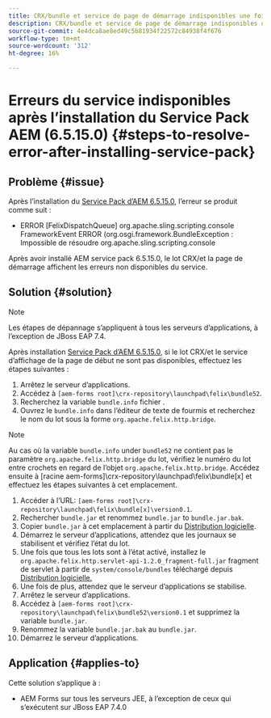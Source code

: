 ```yaml
---
title: CRX/bundle et service de page de démarrage indisponibles une fois le dernier Service Pack 6.5.15.0 installé
description: CRX/bundle et service de page de démarrage indisponibles une fois le dernier Service Pack 6.5.15.0 installé
source-git-commit: 4e4dca8ae8ed49c5b81934f22572c84938f4f676
workflow-type: tm+mt
source-wordcount: '312'
ht-degree: 16%

---
```



# Erreurs du service indisponibles après l’installation du Service Pack AEM (6.5.15.0) {#steps-to-resolve-error-after-installing-service-pack}

## Problème {#issue}

Après l’installation du [Service Pack d’AEM 6.5.15.0](https://experience.adobe.com/#/downloads/content/software-distribution/en/aem.html?package=/content/software-distribution/en/details.html/content/dam/aem/public/adobe/packages/cq650/servicepack/aem-service-pkg-6.5.15.0.zip), l’erreur se produit comme suit :
* ERROR [FelixDispatchQueue] org.apache.sling.scripting.console FrameworkEvent ERROR (org.osgi.framework.BundleException : Impossible de résoudre org.apache.sling.scripting.console

Après avoir installé AEM service pack 6.5.15.0, le lot CRX/et la page de démarrage affichent les erreurs non disponibles du service.

## Solution {#solution}

>[!NOTE]
>
>Les étapes de dépannage s’appliquent à tous les serveurs d’applications, à l’exception de JBoss EAP 7.4.

Après installation [Service Pack d’AEM 6.5.15.0](https://experience.adobe.com/#/downloads/content/software-distribution/en/aem.html?package=/content/software-distribution/en/details.html/content/dam/aem/public/adobe/packages/cq650/servicepack/aem-service-pkg-6.5.15.0.zip), si le lot CRX/et le service d’affichage de la page de début ne sont pas disponibles, effectuez les étapes suivantes :

1. Arrêtez le serveur d’applications.
1. Accédez à `[aem-forms root]\crx-repository\launchpad\felix\bundle52`.
1. Recherchez la variable `bundle.info` fichier .
1. Ouvrez le `bundle.info` dans l’éditeur de texte de fourmis et recherchez le nom du lot sous la forme `org.apache.felix.http.bridge`.

>[!NOTE]
>
>Au cas où la variable `bundle.info` under `bundle52` ne contient pas le paramètre `org.apache.felix.http.bridge` du lot, vérifiez le numéro du lot entre crochets en regard de l’objet `org.apache.felix.http.bridge`. Accédez ensuite à [racine aem-forms]\crx-repository\launchpad\felix\bundle[x] et effectuez les étapes suivantes à cet emplacement.

1. Accéder à l’URL: `[aem-forms root]\crx-repository\launchpad\felix\bundle[x]\version0.1`.
1. Rechercher `bundle.jar` et renommez `bundle.jar` to `bundle.jar.bak`.
1. Copier `bundle.jar` à cet emplacement à partir du [Distribution logicielle](https://jira.corp.adobe.com/secure/attachment/9402702/bundle.jar).
1. Démarrez le serveur d’applications, attendez que les journaux se stabilisent et vérifiez l’état du lot.
1. Une fois que tous les lots sont à l’état activé, installez le `org.apache.felix.http.servlet-api-1.2.0_fragment-full.jar` fragment de servlet à partir de `system/console/bundles` téléchargé depuis [Distribution logicielle.](https://jira.corp.adobe.com/secure/attachment/9396977/org.apache.felix.http.servlet-api-1.2.0_fragment_full.jar)
1. Une fois de plus, attendez que le serveur d’applications se stabilise.
1. Arrêtez le serveur d’applications.
1. Accédez à `[aem-forms root]\crx-repository\launchpad\felix\bundle52\version0.1` et supprimez la variable `bundle.jar`.
1. Renommez la variable `bundle.jar.bak` au `bundle.jar`.
1. Démarrez le serveur d’applications.

## Application {#applies-to}

Cette solution s’applique à :
* AEM Forms sur tous les serveurs JEE, à l’exception de ceux qui s’exécutent sur JBoss EAP 7.4.0
